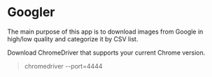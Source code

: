 # Googler 

The main purpose of this app is to download images from Google in high/low quality and categorize it by CSV list.

Download ChromeDriver that supports your current Chrome version.

> chromedriver --port=4444
